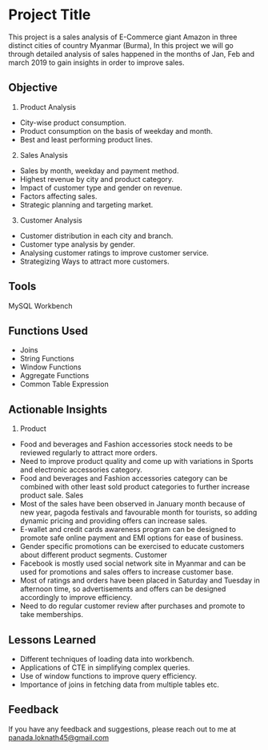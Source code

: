 
# Project Title

This project is a sales analysis of E-Commerce giant Amazon in three distinct cities of country Myanmar (Burma), In this project we will go through detailed analysis of sales happened in the months of Jan, Feb and march 2019 to gain insights in order to improve sales.

## Objective
1. Product Analysis
- City-wise product consumption.
- Product consumption on the basis of weekday and month.
- Best and least performing product lines.

2. Sales Analysis
- Sales by month, weekday and payment method.
- Highest revenue by city and product category.
- Impact of customer type and gender on revenue.
- Factors affecting sales.
- Strategic planning and targeting market.

3. Customer Analysis
- Customer distribution in each city and branch.
- Customer type analysis by gender.
- Analysing customer ratings to improve customer service.
- Strategizing Ways to attract more customers.

## Tools

MySQL Workbench

## Functions Used

- Joins
- String Functions
- Window Functions
- Aggregate Functions
- Common Table Expression

## Actionable Insights

1. Product
- Food and beverages and Fashion accessories stock needs to be reviewed regularly to attract more orders.
- Need to improve product quality and come up with variations in Sports and electronic accessories category.
- Food and beverages and Fashion accessories category can be combined with other least sold product categories to further increase product sale.
Sales
- Most of the sales have been observed in January month because of new year, pagoda festivals and favourable month for tourists, so adding dynamic pricing and providing offers can increase sales.
- E-wallet and credit cards awareness program can be designed to promote safe online payment and EMI options for ease of business.
- Gender specific promotions can be exercised to educate customers about different product segments.
Customer
- Facebook is mostly used social network site in Myanmar and can be used for promotions and sales offers to increase customer base.
- Most of ratings and orders have been placed in Saturday and Tuesday in afternoon time, so advertisements and offers can be designed accordingly to improve efficiency.
- Need to do regular customer review after purchases and promote to take memberships.

## Lessons Learned

- Different techniques of loading data into workbench.
- Applications of CTE in simplifying complex queries.
- Use of window functions to improve query efficiency.
- Importance of joins in fetching data from multiple tables etc.

## Feedback

If you have any feedback and suggestions, please reach out to me at panada.loknath45@gmail.com

